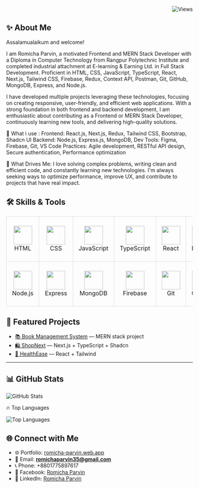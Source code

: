 

<!-- Header / Custom Background Image --
<p align="center">
  <img src="https://i.ibb.co.com/TBbYF4KH/gitromicha.png" 
       width="100%" height="200px" alt="Header Background"/>
</p>


<!-- Profile Views Badge -->
<p align="right">
  <img src="https://komarev.com/ghpvc/?username=Romicha935&color=0e75b6&style=flat" alt="Views"/>
</p>

## ✨ About Me  
Assalamualaikum and welcome!

I am Romicha Parvin, a motivated Frontend and MERN Stack Developer with a Diploma in Computer Technology from Rangpur Polytechnic Institute and completed industrial attachment at E-learning & Earning Ltd. in Full Stack Development. Proficient in HTML, CSS, JavaScript, TypeScript, React, Next.js, Tailwind CSS, Firebase, Redux, Context API, Postman, Git, GitHub, MongoDB, Express, and Node.js.

I have developed multiple projects leveraging these technologies, focusing on creating responsive, user-friendly, and efficient web applications. With a strong foundation in both frontend and backend development, I am enthusiastic about contributing as a Frontend or MERN Stack Developer, continuously learning new tools, and delivering high-quality solutions.

🔧 What i use :
Frontend: React.js, Next.js, Redux, Tailwind CSS, Bootstrap, Shadcn UI
Backend: Node.js, Express.js, MongoDB, 
Dev Tools: Figma, Firebase, Git, VS Code
Practices: Agile development, RESTful API design, Secure authentication, Performance optimization

💬 What Drives Me:
I love solving complex problems, writing clean and efficient code, and constantly learning new technologies. I'm always seeking ways to optimize performance, improve UX, and contribute to projects that have real impact.

## 🛠 Skills & Tools  

<table align="center" width="100%" style="border-collapse: collapse; text-align:center;">
  <tr>
    <!-- Frontend -->
    <td style="border:1px solid #ddd; padding:15px;"><img src="https://skillicons.dev/icons?i=html" width="50"/><br>HTML</td>
    <td style="border:1px solid #ddd; padding:15px;"><img src="https://skillicons.dev/icons?i=css" width="50"/><br>CSS</td>
    <td style="border:1px solid #ddd; padding:15px;"><img src="https://skillicons.dev/icons?i=js" width="50"/><br>JavaScript</td>
    <td style="border:1px solid #ddd; padding:15px;"><img src="https://skillicons.dev/icons?i=typescript" width="50"/><br>TypeScript</td>
    <td style="border:1px solid #ddd; padding:15px;"><img src="https://skillicons.dev/icons?i=react" width="50"/><br>React</td>
    <td style="border:1px solid #ddd; padding:15px;"><img src="https://skillicons.dev/icons?i=next" width="50"/><br>Next.js</td>
    <td style="border:1px solid #ddd; padding:15px;"><img src="https://skillicons.dev/icons?i=tailwind" width="50"/><br>Tailwind CSS</td>
    <td style="border:1px solid #ddd; padding:15px;"><img src="https://skillicons.dev/icons?i=bootstrap" width="50"/><br>Bootstrap</td>
    <td style="border:1px solid #ddd; padding:15px;"><img src="https://skillicons.dev/icons?i=vite" width="50"/><br>Vite</td>
    <td style="border:1px solid #ddd; padding:15px;"><img src="https://skillicons.dev/icons?i=context" width="50"/><br>Context API</td>
  </tr>
  <tr>
    <!-- Backend -->
    <td style="border:1px solid #ddd; padding:15px;"><img src="https://skillicons.dev/icons?i=nodejs" width="50"/><br>Node.js</td>
    <td style="border:1px solid #ddd; padding:15px;"><img src="https://skillicons.dev/icons?i=express" width="50"/><br>Express</td>
    <td style="border:1px solid #ddd; padding:15px;"><img src="https://skillicons.dev/icons?i=mongodb" width="50"/><br>MongoDB</td>
    <td style="border:1px solid #ddd; padding:15px;"><img src="https://skillicons.dev/icons?i=firebase" width="50"/><br>Firebase</td>
    <td style="border:1px solid #ddd; padding:15px;"><img src="https://skillicons.dev/icons?i=git" width="50"/><br>Git</td>
    <td style="border:1px solid #ddd; padding:15px;"><img src="https://skillicons.dev/icons?i=github" width="50"/><br>GitHub</td>
    <td style="border:1px solid #ddd; padding:15px;"><img src="https://skillicons.dev/icons?i=vscode" width="50"/><br>VS Code</td>
    <td style="border:1px solid #ddd; padding:15px;"><img src="https://skillicons.dev/icons?i=postman" width="50"/><br>Postman</td>
    <td colspan="2"></td>
  </tr>
</table>





## 📌 Featured Projects  

- [📚 Book Management System](https://book-managment-system-mern.vercel.app/) — MERN stack project  
- [🛍 ShopNext](https://shop-next-vryf.vercel.app/) — Next.js + TypeScript + Shadcn  
- [🏥 HealthEase](https://health-eash.vercel.app/) — React + Tailwind  

---

## 📊 GitHub Stats  

<p>
  <img src="https://github-readme-stats.vercel.app/api?username=Romicha935&show_icons=true&theme=radical" alt="GitHub Stats" />
</p>

🔥 Top Languages
<p width="100%">
  <img src="https://github-readme-stats.vercel.app/api/top-langs/?username=Romicha935&layout=compact&theme=radical" alt="Top Languages"/>
</p>


## 🌐 Connect with Me  

- 🌐 Portfolio: [romicha-parvin.web.app](https://romicha-parvin.web.app)  
- 📧 Email: **romichaparvin35@gmail.com**  
- 📞 Phone: +8801775897617  
- 🔗 Facebook: [Romicha Parvin](https://www.facebook.com/profile.php?id=100061687152036)  
- 💼 LinkedIn: [Romicha Parvin](https://www.linkedin.com/in/romicha-parvin-402a16352)  
